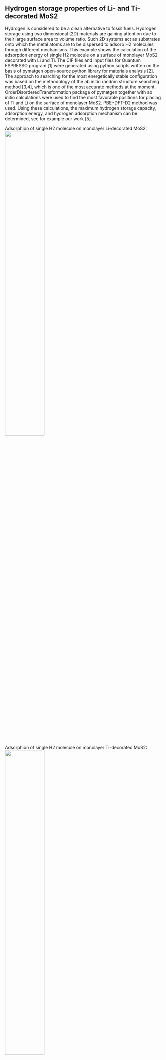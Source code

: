 <h2>Hydrogen storage properties of Li- and Ti-decorated MoS2</h2>
Hydrogen is considered to be a clean alternative to fossil fuels. Hydrogen storage using two dimensional (2D) materials are gaining attention due to their large surface area to volume ratio. Such 2D systems act as substrates onto which the metal atoms are to be dispersed to adsorb H2 molecules through different mechanisms. This example shows the calculation of the adsorption energy of single H2 molecule on a surface of monolayer MoS2 decorated with Li and Ti. The CIF files and input files for Quantum ESPRESSO program [1] were generated using python scripts written on the basis of pymatgen open-source python library for materials analysis [2]. The approach to searching for the most energetically stable configuration was based on the methodology of the ab initio random structure searching method [3,4], which is one of the most accurate methods at the moment. OrderDisorderedTransformation package of pymatgen together with ab initio calculations were used to find the most favorable positions for placing of Ti and Li on the surface of monolayer MoS2. PBE+DFT-D2 method was used. Using these calculations, the maximum hydrogen storage capacity, adsorption energy, and hydrogen adsorption mechanism can be determined, see for example our work [5].

Adsorphion of single H2 molecule on monolayer Li-decorated MoS2:
</br>
<img src="https://github.com/mxm2/MoS2_hydrogen/blob/main/RSS.bmp" width=50% height=50%>

Adsorphion of single H2 molecule on monolayer Ti-decorated MoS2:
</br>
<img src="https://github.com/mxm2/MoS2_hydrogen/blob/main/RSS_Ti.bmp" width=50% height=50%>

References:
[1]	P. Giannozzi, S. Baroni, N. Bonini, M. Calandra, R. Car, C. Cavazzoni, D. Ceresoli, G.L. Chiarotti, M. Cococcioni, I. Dabo, A. Dal Corso, S. de Gironcoli, S. Fabris, G. Fratesi, R. Gebauer, U. Gerstmann, C. Gougoussis, A. Kokalj, M. Lazzeri, L. Martin-Samos, N. Marzari, F. Mauri, R. Mazzarello, S. Paolini, A. Pasquarello, L. Paulatto, C. Sbraccia, S. Scandolo, G. Sclauzero, A.P. Seitsonen, A. Smogunov, P. Umari, R.M. Wentzcovitch, QUANTUM ESPRESSO: a modular and open-source software project for quantum simulations of materials, J. Phys. Condens. Matter. 21 (2009) 395502. doi:10.1088/0953-8984/21/39/395502.
[2]	S.P. Ong, W.D. Richards, A. Jain, G. Hautier, M. Kocher, S. Cholia, D. Gunter, V.L. Chevrier, K.A. Persson, G. Ceder, Python Materials Genomics (pymatgen): A robust, open-source python library for materials analysis, Comput. Mater. Sci. 68 (2013) 314–319. doi:10.1016/j.commatsci.2012.10.028.
[3]	C.J. Pickard, R.J. Needs, High-Pressure Phases of Silane, Phys. Rev. Lett. 97 (2006) 045504. doi:10.1103/PhysRevLett.97.045504.
[4]	C.J. Pickard, R.J. Needs, Ab initiorandom structure searching, J. Phys. Condens. Matter. 23 (2011) 53201. doi:10.1088/0953-8984/23/5/053201.
[5]	M. Arsentev, M. Hammouri, A. Missyul, A. Petrov, Complex interaction of hydrogen with the monolayer TiS<inf>2</inf> decorated with Li and Li<inf>2</inf>O clusters: an ab initio random structure searching approach, Int. J. Hydrogen Energy. 44 (2019). doi:10.1016/j.ijhydene.2019.06.092.
[6]	M. Imran Ulhaq, Q. Saleem, H. Ajwad, R.M. Aleisa, N.M. Alanazi, M. Leoni, I. Zahrani, T. Makogon, Corrosion Inhibition of Carbon Steel in a Sour (H 2 S) Environment by an Acryloyl-Based Polymer, ACS Omega. 8 (2023) 18047–18057. doi:10.1021/acsomega.3c01290.

